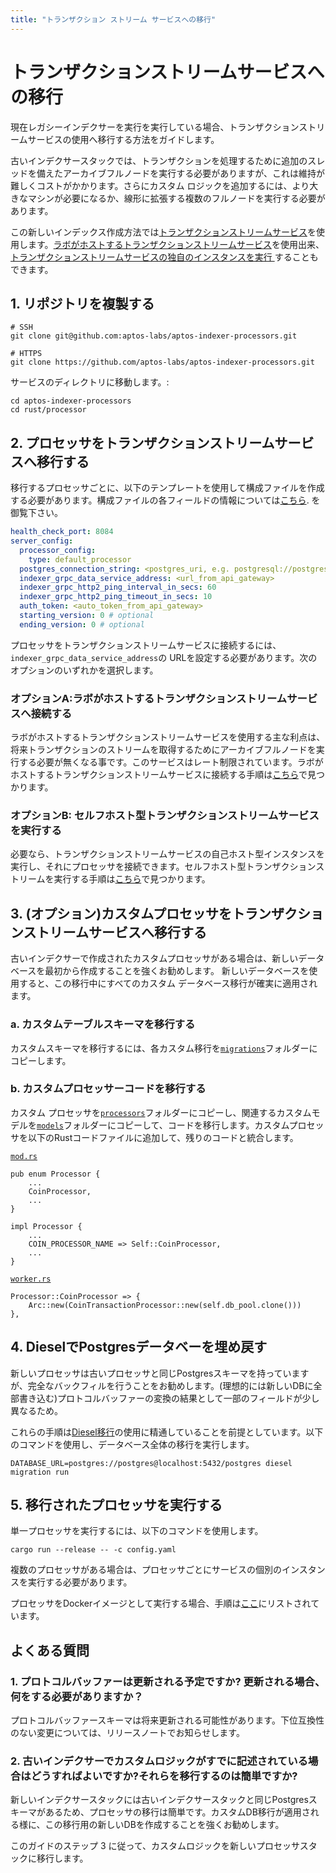 ```yaml
---
title: "トランザクション ストリーム サービスへの移行"
---
```

# トランザクションストリームサービスへの移行

現在レガシーインデクサーを実行を実行している場合、トランザクションストリームサービスの使用へ移行する方法をガイドします。

古いインデクサースタックでは、トランザクションを処理するために追加のスレッドを備えたアーカイブフルノードを実行する必要がありますが、これは維持が難しくコストがかかります。さらにカスタム ロジックを追加するには、より大きなマシンが必要になるか、線形に拡張する複数のフルノードを実行する必要があります。

この新しいインデックス作成方法では[トランザクションストリームサービス](https://aptos.dev/indexer/txn-stream/)を使用します。[ラボがホストするトランザクションストリームサービス](https://aptos.dev/indexer/txn-stream/labs-hosted/)を使用出来、[トランザクションストリームサービスの独自のインスタンスを実行 ](https://aptos.dev/indexer/txn-stream/self-hosted)することもできます。

## 1. リポジトリを複製する

```
# SSH
git clone git@github.com:aptos-labs/aptos-indexer-processors.git

# HTTPS
git clone https://github.com/aptos-labs/aptos-indexer-processors.git
```

サービスのディレクトリに移動します。:

```
cd aptos-indexer-processors
cd rust/processor
```

## 2. プロセッサをトランザクションストリームサービスへ移行する

移行するプロセッサごとに、以下のテンプレートを使用して構成ファイルを作成する必要があります。構成ファイルの各フィールドの情報については[こちら](https://aptos.dev/indexer/api/self-hosted/#configuration).
を御覧下さい。

```yaml
health_check_port: 8084
server_config:
  processor_config:
    type: default_processor
  postgres_connection_string: <postgres_uri, e.g. postgresql://postgres:@localhost:5432/indexer>
  indexer_grpc_data_service_address: <url_from_api_gateway>
  indexer_grpc_http2_ping_interval_in_secs: 60
  indexer_grpc_http2_ping_timeout_in_secs: 10
  auth_token: <auto_token_from_api_gateway>
  starting_version: 0 # optional
  ending_version: 0 # optional
```

プロセッサをトランザクションストリームサービスに接続するには、`indexer_grpc_data_service_address`の URLを設定する必要があります。次のオプションのいずれかを選択します。

### オプションA:ラボがホストするトランザクションストリームサービスへ接続する

ラボがホストするトランザクションストリームサービスを使用する主な利点は、将来トランザクションのストリームを取得するためにアーカイブフルノードを実行する必要が無くなる事です。このサービスはレート制限されています。ラボがホストするトランザクションストリームサービスに接続する手順は[こちら](https://aptos.dev/indexer/txn-stream/labs-hosted)で見つかります。

###  オプションB: セルフホスト型トランザクションストリームサービスを実行する

必要なら、トランザクションストリームサービスの自己ホスト型インスタンスを実行し、それにプロセッサを接続できます。セルフホスト型トランザクションストリームを実行する手順は[こちら](https://aptos.dev/indexer/txn-stream/self-hosted)で見つかります。

## 3. (オプション)カスタムプロセッサをトランザクションストリームサービスへ移行する

古いインデクサーで作成されたカスタムプロセッサがある場合は、新しいデータベースを最初から作成することを強くお勧めします。
新しいデータベースを使用すると、この移行中にすべてのカスタム データベース移行が確実に適用されます。

### a. カスタムテーブルスキーマを移行する

カスタムスキーマを移行するには、各カスタム移行を[`migrations`](https://github.com/aptos-labs/aptos-indexer-processors/tree/main/rust/processor/migrations)フォルダーにコピーします。

### b. カスタムプロセッサーコードを移行する

カスタム プロセッサを[`processors`](https://github.com/aptos-labs/aptos-indexer-processors/tree/main/rust/processor)フォルダーにコピーし、関連するカスタムモデルを[`models`](https://github.com/aptos-labs/aptos-indexer-processors/tree/main/rust/processor/src/models)フォルダーにコピーして、コードを移行します。カスタムプロセッサを以下のRustコードファイルに追加して、残りのコードと統合します。

[`mod.rs`](https://github.com/aptos-labs/aptos-indexer-processors/blob/main/rust/processor/src/processors/mod.rs)

```
pub enum Processor {
    ...
    CoinProcessor,
    ...
}

impl Processor {
    ...
    COIN_PROCESSOR_NAME => Self::CoinProcessor,
    ...
}
```

[`worker.rs`](https://github.com/aptos-labs/aptos-indexer-processors/blob/main/rust/processor/src/worker.rs)

```
Processor::CoinProcessor => {
    Arc::new(CoinTransactionProcessor::new(self.db_pool.clone()))
},
```

## 4. DieselでPostgresデータベーを埋め戻す

新しいプロセッサは古いプロセッサと同じPostgresスキーマを持っていますが、完全なバックフィルを行うことをお勧めします。(理想的には新しいDBに全部書き込む)プロトコルバッファーの変換の結果として一部のフィールドが少し異なるため。 

これらの手順は[Diesel移行](https://docs.rs/diesel_migrations/latest/diesel_migrations/)の使用に精通していることを前提としています。以下のコマンドを使用し、データベース全体の移行を実行します。

```
DATABASE_URL=postgres://postgres@localhost:5432/postgres diesel migration run
```

## 5. 移行されたプロセッサを実行する

単一プロセッサを実行するには、以下のコマンドを使用します。

```
cargo run --release -- -c config.yaml
```

複数のプロセッサがある場合は、プロセッサごとにサービスの個別のインスタンスを実行する必要があります。

プロセッサをDockerイメージとして実行する場合、手順は[ここ](https://aptos.dev/indexer/api/self-hosted#run-with-docker)にリストされています。


## よくある質問

### 1. プロトコルバッファーは更新される予定ですか? 更新される場合、何をする必要がありますか？

プロトコルバッファースキーマは将来更新される可能性があります。下位互換性のない変更については、リリースノートでお知らせします。

### 2. 古いインデクサーでカスタムロジックがすでに記述されている場合はどうすればよいですか?それらを移行するのは簡単ですか?

新しいインデクサースタックには古いインデクサースタックと同じPostgresスキーマがあるため、プロセッサの移行は簡単です。カスタムDB移行が適用される様に、この移行用の新しいDBを作成することを強くお勧めします。

このガイドのステップ 3 に従って、カスタムロジックを新しいプロセッサスタックに移行します。
